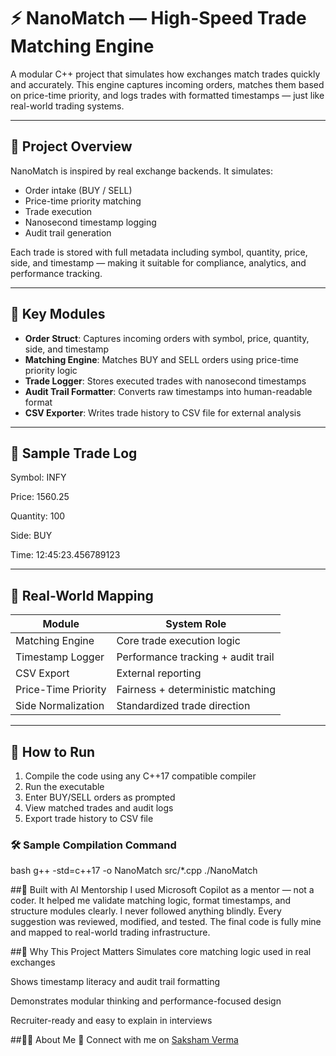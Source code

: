 # ⚡ NanoMatch — High-Speed Trade Matching Engine

A modular C++ project that simulates how exchanges match trades quickly and accurately. This engine captures incoming orders, matches them based on price-time priority, and logs trades with formatted timestamps — just like real-world trading systems.

---

## 📌 Project Overview

NanoMatch is inspired by real exchange backends. It simulates:

- Order intake (BUY / SELL)
- Price-time priority matching
- Trade execution
- Nanosecond timestamp logging
- Audit trail generation

Each trade is stored with full metadata including symbol, quantity, price, side, and timestamp — making it suitable for compliance, analytics, and performance tracking.

---

## 🧩 Key Modules

- **Order Struct**: Captures incoming orders with symbol, price, quantity, side, and timestamp  
- **Matching Engine**: Matches BUY and SELL orders using price-time priority logic  
- **Trade Logger**: Stores executed trades with nanosecond timestamps  
- **Audit Trail Formatter**: Converts raw timestamps into human-readable format  
- **CSV Exporter**: Writes trade history to CSV file for external analysis

---

## 🧪 Sample Trade Log

Symbol: INFY 

Price: 1560.25 

Quantity: 100 

Side: BUY 

Time: 12:45:23.456789123


---

## 🧠 Real-World Mapping

| Module | System Role |
|--------|--------------|
| Matching Engine | Core trade execution logic |
| Timestamp Logger | Performance tracking + audit trail |
| CSV Export | External reporting |
| Price-Time Priority | Fairness + deterministic matching |
| Side Normalization | Standardized trade direction |

---

## 🚀 How to Run

1. Compile the code using any C++17 compatible compiler  
2. Run the executable  
3. Enter BUY/SELL orders as prompted  
4. View matched trades and audit logs  
5. Export trade history to CSV file

### 🛠 Sample Compilation Command

bash
g++ -std=c++17 -o NanoMatch src/*.cpp
./NanoMatch


##🤖 Built with AI Mentorship
I used Microsoft Copilot as a mentor — not a coder. It helped me validate matching logic, format timestamps, and structure modules clearly. I never followed anything blindly. Every suggestion was reviewed, modified, and tested. The final code is fully mine and mapped to real-world trading infrastructure.

##🧠 Why This Project Matters
Simulates core matching logic used in real exchanges

Shows timestamp literacy and audit trail formatting

Demonstrates modular thinking and performance-focused design

Recruiter-ready and easy to explain in interviews

##🙋‍♂️ About Me
📇 Connect with me on [Saksham Verma](https://www.linkedin.com/in/saksham-verma-302271285/)  
